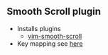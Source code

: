 ## Smooth Scroll plugin

* Installs plugins
    - [vim-smooth-scroll](https://github.com/terryma/vim-smooth-scroll)
* Key mapping see [here](map.vim)

